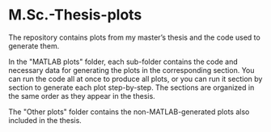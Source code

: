 # M.Sc.-Thesis-plots
The repository contains plots from my master’s thesis and the code used to generate them.

In the "MATLAB plots" folder, each sub-folder contains the code and necessary data for generating the plots in the corresponding section. You can run the code all at once to produce all plots, or you can run it section by section to generate each plot step-by-step. The sections are organized in the same order as they appear in the thesis.

The "Other plots" folder contains the non-MATLAB-generated plots also included in the thesis.

